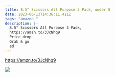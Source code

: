 ```yaml
---
title: 8.5" Scissors All Purpose 3 Pack, under 8
date: 2023-06-13T14:36:11.411Z
tags: "amazon "
description: |-
  8.5" Scissors All Purpose 3 Pack,
  https://amzn.to/3JcNhq9
  Price drop 
  Grab & go 
  ad
---
```

<!--StartFragment-->

 https://amzn.to/3JcNhq9



![](https://m.media-amazon.com/images/I/81Hua6-VjXL._AC_SL1500_.jpg)

<!--EndFragment-->
